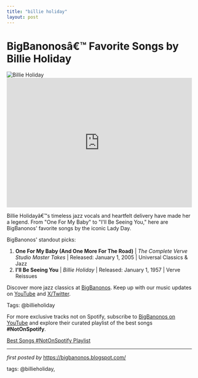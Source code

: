 ```yaml
---
title: "billie holiday"
layout: post
---
```

 <!-- Title of the Post -->
<h1 >BigBanonosâ€™ Favorite Songs by Billie Holiday</h1> <!-- Featured Image -->
<div > <img src="https://i.scdn.co/image/11f685f3011fd163c386ce1afe7ce543ad814817" alt="Billie Holiday">
</div> <!-- Spotify Embed -->
<div > <iframe src="https://open.spotify.com/embed/playlist/6AF4s1KcGdNOAva6i0kRc7?utm_source=generator" width="100%" height="352" frameBorder="0" allowfullscreen="" allow="autoplay; clipboard-write; encrypted-media; fullscreen; picture-in-picture" loading="lazy"></iframe>
</div> <!-- Introductory Text -->
<p >Billie Holidayâ€™s timeless jazz vocals and heartfelt delivery have made her a legend. From "One For My Baby" to "I'll Be Seeing You," here are BigBanonos' favorite songs by the iconic Lady Day.</p> <!-- Song Highlights -->
<div > <p>BigBanonos' standout picks:</p> <ol> <li><strong>One For My Baby (And One More For The Road)</strong> | <em>The Complete Verve Studio Master Takes</em> | Released: January 1, 2005 | Universal Classics & Jazz</li> <li><strong>I'll Be Seeing You</strong> | <em>Billie Holiday</em> | Released: January 1, 1957 | Verve Reissues</li> </ol>
</div> <!-- Footer Links -->
<div > <p>Discover more jazz classics at <a href="https://bigbanonos.blogspot.com/" target="_blank">BigBanonos</a>. Keep up with our music updates on <a href="https://www.youtube.com/@BigBanonos" target="_blank">YouTube</a> and <a href="https://x.com/bigbanonos" target="_blank">X/Twitter</a>.</p>
</div> <!-- Tags -->
<p >Tags: @billieholiday</p>

<!--Subscribe and Playlist Links-->
<div>
    <p>For more exclusive tracks not on Spotify, subscribe to <a href="https://www.youtube.com/@BigBanonos" target="_blank">BigBanonos on YouTube</a> and explore their curated playlist of the best songs <strong>#NotOnSpotify</strong>.</p>
    <p><a href="https://www.youtube.com/playlist?list=PLtuNtuTatqI0kFahUCbtbfenC_ET5O_tr" target="_blank">Best Songs #NotOnSpotify Playlist<br /></a></p></div>

<hr />

<p><em>first posted by</em> <a href="https://bigbanonos.blogspot.com/" rel="noopener" target="_new">https://bigbanonos.blogspot.com/</a></p>

<p>tags: @billieholiday,</p>
